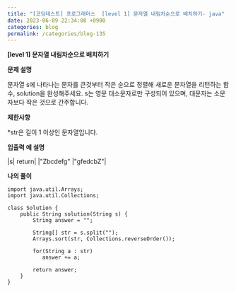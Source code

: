 ```yaml
---
title: "[코딩테스트] 프로그래머스  [level 1] 문자열 내림차순으로 배치하기- java"
date: 2023-06-09 22:34:00 +0900
categories: blog
permalink: /categories/blog-135
---
```



**[level 1] 문자열 내림차순으로 배치하기**



**문제 설명**

문자열 s에 나타나는 문자를 큰것부터 작은 순으로 정렬해 새로운 문자열을 리턴하는 함수, solution을 완성해주세요.
s는 영문 대소문자로만 구성되어 있으며, 대문자는 소문자보다 작은 것으로 간주합니다.


**제한사항**

*str은 길이 1 이상인 문자열입니다.

**입출력 예 설명**

|s|	return|
|"Zbcdefg"	|"gfedcbZ"|


**나의 풀이**

```
import java.util.Arrays;
import java.util.Collections;

class Solution {
    public String solution(String s) {
        String answer = "";
        
        String[] str = s.split("");
        Arrays.sort(str, Collections.reverseOrder());
        
        for(String a : str)
           answer += a;
        
        return answer;
    }
}
```


